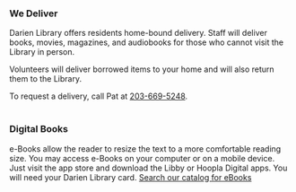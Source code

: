 <div class="row margin-bottom-10">

<div class="col-md-6">

### We Deliver
Darien Library offers residents home-bound delivery. Staff will deliver books, movies, magazines, and audiobooks for those who cannot visit the Library in person.

Volunteers will deliver borrowed items to your home and will also return them to the Library.

To request a delivery, call Pat at [203-669-5248](tel:203-669-5248 "Call Pat").
<br />
<br />

</div>

<div class="col-md-6">

### Digital Books

e-Books allow the reader to resize the text to a more comfortable reading size. You may access e-Books on your computer or on a mobile device. Just visit the app store and download the Libby or Hoopla Digital apps. You will need your Darien Library card. [Search our catalog for eBooks](/catalog/search/keyword?search=%2A&formats=ebook "Search for e-Books")

</div>
</div>